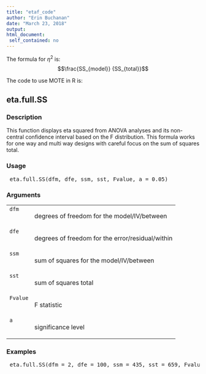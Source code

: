 ```yaml
---
title: "etaf_code"
author: "Erin Buchanan"
date: "March 23, 2018"
output: 
html_document:
 self_contained: no
---
```


The formula for $\eta^2$ is: $$\frac{SS_{model}} {SS_{total}}$$

The code to use MOTE in R is: 
 

 
<h2>eta.full.SS</h2>  <h3>Description</h3>  <p>This function displays eta squared from ANOVA analyses and its non-central confidence interval based on the F distribution. This formula works for one way and multi way designs with careful focus on the sum of squares total. </p>   <h3>Usage</h3>  <pre> eta.full.SS(dfm, dfe, ssm, sst, Fvalue, a = 0.05) </pre>   <h3>Arguments</h3>  <table summary="R argblock"> <tr valign="top"><td><code>dfm</code></td> <td> <p>degrees of freedom for the model/IV/between</p> </td></tr> <tr valign="top"><td><code>dfe</code></td> <td> <p>degrees of freedom for the error/residual/within</p> </td></tr> <tr valign="top"><td><code>ssm</code></td> <td> <p>sum of squares for the model/IV/between</p> </td></tr> <tr valign="top"><td><code>sst</code></td> <td> <p>sum of squares total</p> </td></tr> <tr valign="top"><td><code>Fvalue</code></td> <td> <p>F statistic</p> </td></tr> <tr valign="top"><td><code>a</code></td> <td> <p>significance level</p> </td></tr> </table>   <h3>Examples</h3>  <pre> eta.full.SS(dfm = 2, dfe = 100, ssm = 435, sst = 659, Fvalue = 5.46, a = .05) </pre>   </body></html> 
